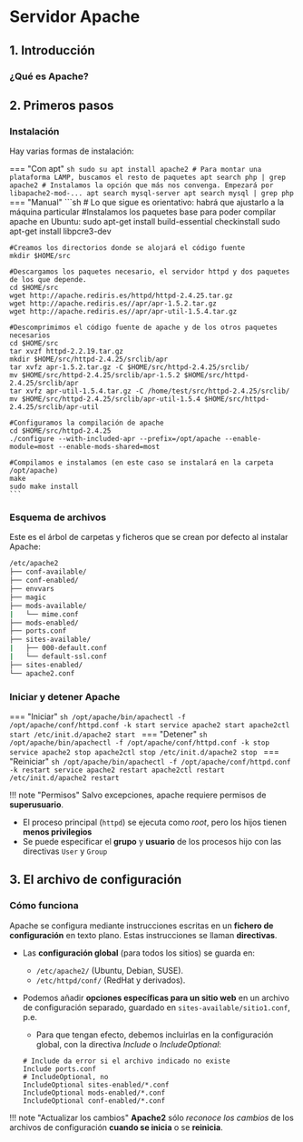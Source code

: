 # Servidor Apache

## 1. Introducción

### ¿Qué es Apache?

## 2. Primeros pasos

### Instalación
Hay varias formas de instalación:

=== "Con apt"
    ```sh
    sudo su
    apt install apache2
    # Para montar una plataforma LAMP, buscamos el resto de paquetes
    apt search php | grep apache2
    # Instalamos la opción que más nos convenga. Empezará por libapache2-mod-...
    apt search mysql-server
    apt search mysql | grep php
    ```
=== "Manual"
    ```sh
    # Lo que sigue es orientativo: habrá que ajustarlo a la máquina particular
    #Instalamos los paquetes base para poder compilar apache en Ubuntu:
    sudo apt-get install build-essential checkinstall
    sudo apt-get install libpcre3-dev

    #Creamos los directorios donde se alojará el código fuente
    mkdir $HOME/src

    #Descargamos los paquetes necesario, el servidor httpd y dos paquetes de los que depende.
    cd $HOME/src
    wget http://apache.rediris.es/httpd/httpd-2.4.25.tar.gz
    wget http://apache.rediris.es//apr/apr-1.5.2.tar.gz
    wget http://apache.rediris.es//apr/apr-util-1.5.4.tar.gz

    #Descomprimimos el código fuente de apache y de los otros paquetes necesarios
    cd $HOME/src
    tar xvzf httpd-2.2.19.tar.gz
    mkdir $HOME/src/httpd-2.4.25/srclib/apr
    tar xvfz apr-1.5.2.tar.gz -C $HOME/src/httpd-2.4.25/srclib/
    mv $HOME/src/httpd-2.4.25/srclib/apr-1.5.2 $HOME/src/httpd-2.4.25/srclib/apr
    tar xvfz apr-util-1.5.4.tar.gz -C /home/test/src/httpd-2.4.25/srclib/
    mv $HOME/src/httpd-2.4.25/srclib/apr-util-1.5.4 $HOME/src/httpd-2.4.25/srclib/apr-util

    #Configuramos la compilación de apache
    cd $HOME/src/httpd-2.4.25
    ./configure --with-included-apr --prefix=/opt/apache --enable-module=most --enable-mods-shared=most

    #Compilamos e instalamos (en este caso se instalará en la carpeta /opt/apache)
    make
    sudo make install
    ```

### Esquema de archivos

Este es el árbol de carpetas y ficheros que se crean por defecto al instalar Apache:

```sh
/etc/apache2
├── conf-available/
├── conf-enabled/
├── envvars
├── magic
├── mods-available/
|   └── mime.conf
├── mods-enabled/
├── ports.conf
├── sites-available/
|   ├── 000-default.conf
|   └── default-ssl.conf
├── sites-enabled/
└── apache2.conf
```


### Iniciar y detener Apache

=== "Iniciar"
    ```sh
    /opt/apache/bin/apachectl -f /opt/apache/conf/httpd.conf -k start
    service apache2 start
    apache2ctl start
    /etc/init.d/apache2 start
    ```
=== "Detener"
    ```sh
    /opt/apache/bin/apachectl -f /opt/apache/conf/httpd.conf -k stop
    service apache2 stop
    apache2ctl stop
    /etc/init.d/apache2 stop
    ```
=== "Reiniciar"
    ```sh
    /opt/apache/bin/apachectl -f /opt/apache/conf/httpd.conf -k restart
    service apache2 restart
    apache2ctl restart
    /etc/init.d/apache2 restart
    ```

!!! note "Permisos"
    Salvo excepciones, apache requiere permisos de **superusuario**.

- El proceso principal (`httpd`) se ejecuta como _root_, pero los hijos tienen **menos privilegios**
- Se puede especificar el **grupo** y **usuario** de los procesos hijo con las directivas `User` y `Group`

## 3. El archivo de configuración

### Cómo funciona
Apache se configura mediante instrucciones escritas en un **fichero de configuración** en texto plano. Estas instrucciones se llaman **directivas**.

- Las **configuración global** (para todos los sitios) se guarda en:
    - `/etc/apache2/` (Ubuntu, Debian, SUSE).
    - `/etc/httpd/conf/` (RedHat y derivados).
- Podemos añadir **opciones específicas para un sitio web** en un archivo de configuración separado, guardado en `sites-available/sitio1.conf`, p.e.
    - Para que tengan efecto, debemos incluirlas en la configuración global, con la directiva _Include_ o _IncludeOptional_:

    ```apacheconf
    # Include da error si el archivo indicado no existe
    Include ports.conf
    # IncludeOptional, no
    IncludeOptional sites-enabled/*.conf
    IncludeOptional mods-enabled/*.conf
    IncludeOptional conf-enabled/*.conf
    ```

!!! note "Actualizar los cambios"
    **Apache2** sólo _reconoce los cambios_ de los archivos de configuración **cuando se inicia** o se **reinicia**.

